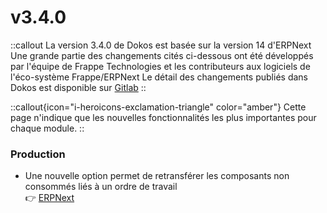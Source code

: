 # v3.4.0

::callout
La version 3.4.0 de Dokos est basée sur la version 14 d'ERPNext
Une grande partie des changements cités ci-dessous ont été développés par l'équipe de Frappe Technologies et les contributeurs aux logiciels de l'éco-système Frappe/ERPNext
Le détail des changements publiés dans Dokos est disponible sur [Gitlab](https://gitlab.com/dokos/dokos/-/releases/v3.4.0)
::

::callout{icon="i-heroicons-exclamation-triangle" color="amber"}
Cette page n'indique que les nouvelles fonctionnalités les plus importantes pour chaque module.
::


### Production

- Une nouvelle option permet de retransférer les composants non consommés liés à un ordre de travail  
:point_right: [ERPNext](https://github.com/frappe/erpnext/pull/32393)
